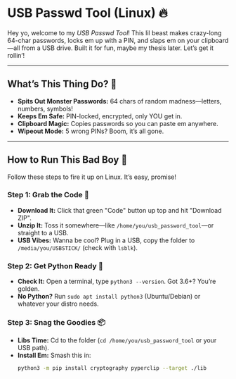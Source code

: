 # USB Passwd Tool (Linux) 🔥
Hey yo, welcome to my *USB Passwd Tool*! This lil beast makes crazy-long 64-char passwords, locks em up with a PIN, and slaps em on your clipboard—all from a USB drive. Built it for fun, maybe my thesis later. Let’s get it rollin’!

---

## What’s This Thing Do? 🎉
- **Spits Out Monster Passwords:** 64 chars of random madness—letters, numbers, symbols!
- **Keeps Em Safe:** PIN-locked, encrypted, only YOU get in.
- **Clipboard Magic:** Copies passwords so you can paste em anywhere.
- **Wipeout Mode:** 5 wrong PINs? Boom, it’s all gone.

---

## How to Run This Bad Boy 🚀
Follow these steps to fire it up on Linux. It’s easy, promise!

### Step 1: Grab the Code 🛒
- **Download It:** Click that green "Code" button up top and hit "Download ZIP".
- **Unzip It:** Toss it somewhere—like `/home/you/usb_password_tool`—or straight to a USB.
- **USB Vibes:** Wanna be cool? Plug in a USB, copy the folder to `/media/you/USBSTICK/` (check with `lsblk`).

### Step 2: Get Python Ready 🐍
- **Check It:** Open a terminal, type `python3 --version`. Got 3.6+? You’re golden.
- **No Python?** Run `sudo apt install python3` (Ubuntu/Debian) or whatever your distro needs.

### Step 3: Snag the Goodies 📦
- **Libs Time:** Cd to the folder (`cd /home/you/usb_password_tool` or your USB path).
- **Install Em:** Smash this in:
  ```bash
  python3 -m pip install cryptography pyperclip --target ./lib
